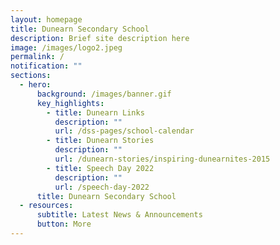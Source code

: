```yaml
---
layout: homepage
title: Dunearn Secondary School
description: Brief site description here
image: /images/logo2.jpeg
permalink: /
notification: ""
sections:
  - hero:
      background: /images/banner.gif
      key_highlights:
        - title: Dunearn Links
          description: ""
          url: /dss-pages/school-calendar
        - title: Dunearn Stories
          description: ""
          url: /dunearn-stories/inspiring-dunearnites-2015
        - title: Speech Day 2022
          description: ""
          url: /speech-day-2022
      title: Dunearn Secondary School
  - resources:
      subtitle: Latest News & Announcements
      button: More
---
```

